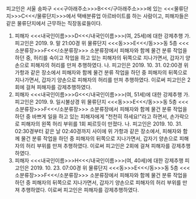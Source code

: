 피고인은 서울 송파구 <<<구아래주소>>>B<<</구아래주소>>>에 있는 <<<물류단지>>>C<<</물류단지>>>에서 택배분류업 아르바이트를 하는 사람이고, 피해자들은 같은 물류단지에서 근무하는 직장동료들이다.
1. 피해자 <<<내국인이름>>>D<<</내국인이름>>>(여, 25세)에 대한 강제추행
가. 피고인은 2019. 9. 말 21:00경 위 물류단지 <<<동>>>E<<</동>>>동 5층 <<<소분류장>>>F<<</소분류장>>> 소분류장에서 피해자와 함께 물건 분류 작업을 하던 중, 허리를 숙이고 작업을 하고 있는 피해자의 뒤쪽으로 지나가면서, 갑자기 양손으로 피해자의 허리를 만져 추행하였다.
나. 피고인은 2019. 10. 31. 02:00경 위 가항과 같은 장소에서 피해자와 함께 물건 분류 작업을 하던 중 피해자의 뒤쪽으로 지나가면서, 갑자기 양손으로 피해자의 허리를 만져 추행하였다.
이로써 피고인은 2회에 걸쳐 피해자를 강제추행하였다.
2. 피해자 <<<내국인이름>>>G<<</내국인이름>>>(여, 51세)에 대한 강제추행
가. 피고인은 2019. 9. 일시불상경 위 물류단지 <<<동>>>E<<</동>>>동 5층 <<<소분류장>>>F<<</소분류장>>> 소분류장에서 피해자와 함께 물건 분류 작업을 하던 중 바쁘게 일을 하고 있는 피해자에게 "천천히 하세요!"라고 하면서, 손가락으로 피해자의 왼쪽 허리 부위를 1회 찌르듯이 만졌다.
나. 피고인은 2019. 10. 31. 02:30경부터 같은 날 02:40경까지 사이에 위 가항과 같은 장소에서, 피해자와 함께 물건 분류 작업을 하던 중 피해자의 뒤쪽으로 지나가면서, 갑자기 양손으로 피해자의 허리 부위를 만져 추행하였다.
이로써 피고인은 2회에 걸쳐 피해자를 강제추행하였다.
3. 피해자 <<<내국인이름>>>H<<</내국인이름>>>(여, 40세)에 대한 강제추행
피고인은 2019. 10. 23. 07:00경 위 물류단지 <<<동>>>E<<</동>>>동 5층 <<<소분류장>>>F<<</소분류장>>> 소분류장에서 피해자와 함께 물건 분류 작업을 하던 중 피해자의 뒤쪽으로 지나가면서, 갑자기 양손으로 피해자의 허리 부위를 만져 추행하였다.
이로써 피고인은 피해자를 강제추행하였다.